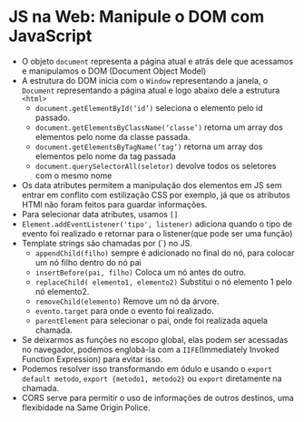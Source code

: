 # JS na Web: Manipule o DOM com JavaScript
- O objeto `document` representa a página atual e atrás dele que acessamos e manipulamos o DOM (Document Object Model)
- A estrutura do DOM inicia com o `Window` representando a janela, o `Document` representando a página atual e logo abaixo dele a estrutura `<html>`
  - `document.getElementById(‘id’)` seleciona o elemento pelo id passado.
  - `document.getElementsByClassName(‘classe’)` retorna um array dos elementos pelo nome da classe passada.
  - `document.getElementsByTagName(‘tag’)` retorna um array dos elementos pelo nome da tag passada
  - `document.querySelectorAll(seletor)` devolve todos os seletores com o mesmo nome
- Os data atributes permitem a manipulação dos elementos em JS sem entrar em conflito com estilização CSS por exemplo, já que os atributos HTMl não foram feitos para guardar informações.
- Para selecionar data atributes, usamos `[]`
- `Element.addEventListener('tipo', listener)` adiciona quando o tipo de evento foi realizado e retornar para o listener(que pode ser uma função)
- Template strings são chamadas por (\`)  no JS.
  - `appendChild(filho)`  sempre é adicionado no final do nó, para colocar um nó filho dentro do nó pai
  - `insertBefore(pai, filho)` Coloca um nó antes do outro.
  - `replaceChild( elemento1, elemento2)` Substitui o nó elemento 1 pelo nó elemento2.
  - `removeChild(elemento)` Remove um nó da árvore.
  - `evento.target` para onde o evento foi realizado.
  - `parentElement` para selecionar o pai, onde foi realizada aquela chamada.
- Se deixarmos as funções no escopo global, elas podem ser acessadas no navegador, podemos englobá-la com a `IIFE`(Immediately Invoked Function Expression) para evitar isso.
- Podemos resolver isso transformando em ódulo e usando o `export default metodo`, `export {metodo1, metodo2}` ou `export` diretamente na chamada.
- CORS serve para permitir o uso de informações de outros destinos, uma flexibidade na Same Origin Police.
